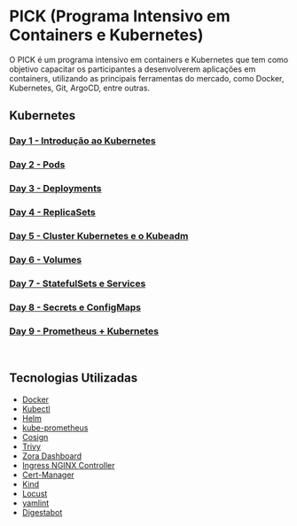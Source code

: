 # PICK (Programa Intensivo em Containers e Kubernetes)

O PICK é um programa intensivo em containers e Kubernetes que tem como objetivo capacitar os participantes a desenvolverem aplicações em containers, utilizando as principais ferramentas do mercado, como Docker, Kubernetes, Git, ArgoCD, entre outras.

## Kubernetes

### [Day 1 - Introdução ao Kubernetes](/Kubernetes/Day_1/README.md)

### [Day 2 - Pods](/Kubernetes/Day_2/README.md)

### [Day 3 - Deployments](/Kubernetes/Day_3/README.md)

### [Day 4 - ReplicaSets](/Kubernetes/Day_4/README.md)

### [Day 5 - Cluster Kubernetes e o Kubeadm](/Kubernetes/Day_5/README.md)

### [Day 6 - Volumes](/Kubernetes/Day_6/README.md)

### [Day 7 - StatefulSets e Services](/Kubernetes/Day_7/README.md)

### [Day 8 - Secrets e ConfigMaps](/Kubernetes/Day_8/README.md)

### [Day 9 - Prometheus + Kubernetes](/Kubernetes/Day_9/README.md)

<br>

## Tecnologias Utilizadas

- [Docker](https://docs.docker.com/get-docker/)
- [Kubectl](https://kubernetes.io/docs/tasks/tools/)
- [Helm](https://helm.sh/docs/intro/install/)
- [kube-prometheus](https://prometheus-operator.dev/docs/prologue/quick-start/)
- [Cosign](https://github.com/sigstore/cosign)
- [Trivy](https://aquasecurity.github.io/trivy/v0.47/getting-started/installation/)
- [Zora Dashboard](https://zora-dashboard.undistro.io/)
- [Ingress NGINX Controller](https://kubernetes.github.io/ingress-nginx/deploy/)
- [Cert-Manager](https://cert-manager.io/docs/installation/kubernetes/)
- [Kind](https://kind.sigs.k8s.io/docs/user/quick-start/)
- [Locust](https://locust.io/)
- [yamlint](https://yamllint.readthedocs.io/en/stable/index.html)
- [Digestabot](https://github.com/chainguard-dev/digestabot)
